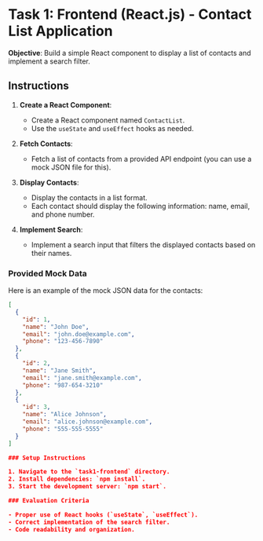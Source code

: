 # Task 1: Frontend (React.js) - Contact List Application

**Objective**: Build a simple React component to display a list of contacts and implement a search filter.

## Instructions

1. **Create a React Component**:
   - Create a React component named `ContactList`.
   - Use the `useState` and `useEffect` hooks as needed.

2. **Fetch Contacts**:
   - Fetch a list of contacts from a provided API endpoint (you can use a mock JSON file for this).

3. **Display Contacts**:
   - Display the contacts in a list format.
   - Each contact should display the following information: name, email, and phone number.

4. **Implement Search**:
   - Implement a search input that filters the displayed contacts based on their names.

### Provided Mock Data

Here is an example of the mock JSON data for the contacts:

```json
[
  {
    "id": 1,
    "name": "John Doe",
    "email": "john.doe@example.com",
    "phone": "123-456-7890"
  },
  {
    "id": 2,
    "name": "Jane Smith",
    "email": "jane.smith@example.com",
    "phone": "987-654-3210"
  },
  {
    "id": 3,
    "name": "Alice Johnson",
    "email": "alice.johnson@example.com",
    "phone": "555-555-5555"
  }
]

### Setup Instructions

1. Navigate to the `task1-frontend` directory.
2. Install dependencies: `npm install`.
3. Start the development server: `npm start`.

### Evaluation Criteria

- Proper use of React hooks (`useState`, `useEffect`).
- Correct implementation of the search filter.
- Code readability and organization.
